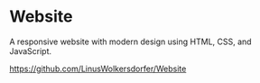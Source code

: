 # Website
A responsive website with modern design using HTML, CSS, and JavaScript.

https://github.com/LinusWolkersdorfer/Website